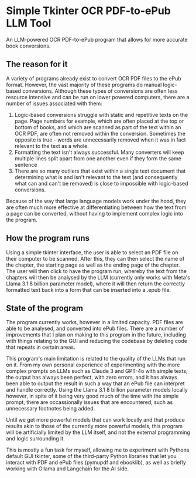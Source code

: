 # Simple Tkinter OCR PDF-to-ePub LLM Tool

An LLM-powered OCR PDF-to-ePub program that allows for more accurate book conversions.

## The reason for it

A variety of programs already exist to convert OCR PDF files to the ePub format. However, the vast majority of these programs do manual logic-based conversions. Although these types of conversions are often less resource intensive and can be run on lower powered computers, there are a number of issues associated with them:

1. Logic-based conversions struggle with static and repetitive texts on the page. Page numbers for example, which are often placed at the top or bottom of books, and which are scanned as part of the text within an OCR PDF, are often not removed within the conversion. Sometimes the opposite is true - words are unnecessarily removed when it was in fact relevant to the text as a whole.
2. Formatting the text isn't always successful. Many converters will keep multiple lines split apart from one another even if they form the same sentence
3. There are so many outliers that exist within a single text document that determining what is and isn't relevant to the text (and consequently what can and can't be removed) is close to impossible with logic-based conversions.

Because of the way that large language models work under the hood, they are often much more effective at differentiating between how the text from a page can be converted, without having to implement complex logic into the program.

## How the program runs

Using a simple tkinter interface, the user is able to select an PDF file on their computer to be scanned. After this, they can then select the name of the chapter, the starting page as well as the ending page of the chapter. The user will then click to have the program run, whereby the text from the chapters will then be analysed by the LLM (currently only works with Meta's Llama 3.1 8 billion parameter model), where it will then return the correctly formatted text back into a form that can be inserted into a .epub file.

## State of the program

The program currently works, however in a limited capacity. PDF files are able to be analysed, and converted into ePub files. There are a number of improvements that I plan on making to this program in the future, including with things relating to the GUI and reducing the codebase by deleting code that repeats in certain areas.

This program's main limitation is related to the quality of the LLMs that run on it. From my own personal experience of experimenting with the more complex prompts on LLMs such as Claude 3 and GPT-4o with simple texts, the output has always been perfect, with zero errors, and it has always been able to output the result in such a way that an ePub file can interpret and handle correctly. Using the Llama 3.1 8 billion parameter models locally however, in spite of it being very good much of the time with the simple prompt, there are occassionally issues that are encountered, such as unnecessary footnotes being added.

Until we get more powerful models that can work locally and that produce results akin to those of the currently more powerful models, this program will be artificially limited by the LLM itself, and not the external programming and logic surrounding it.

This is mostly a fun task for myself, allowing me to experiment with Pythons default GUI tkinter, some of the third-party Python libraries that let you interact with PDF and ePub files (pymupdf and ebooklib), as well as briefly working with Ollama and Langchain for the AI side.
